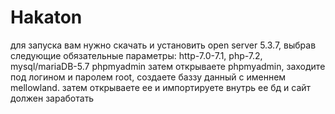 # Hakaton
для запуска вам нужно скачать и установить open server 5.3.7, выбрав следующие обязательные параметры:
http-7.0-7.1, php-7.2, mysql/mariaDB-5.7 phpmyadmin
затем открываете phpmyadmin, заходите под логином и паролем root, создаете баззу данный с именнем mellowland.
затем открываете ее и импортируете внутрь ее бд и сайт должен заработать
